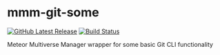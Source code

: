 # mmm-git-some
[![GitHub Latest Release](https://badge.fury.io/gh/edSpring%2Fmmm-git-some.svg)](https://github.com/edSpring/mmm-git-some) [![Build Status](https://secure.travis-ci.org/edSpring/mmm-git-some.svg?branch=master)](https://travis-ci.org/edSpring/mmm-git-some)

Meteor Multiverse Manager wrapper for some basic Git CLI functionality
